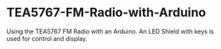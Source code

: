 # TEA5767-FM-Radio-with-Arduino
Using the TEA5767 FM Radio with an Arduino. An LED Shield with keys is used for control and display.
